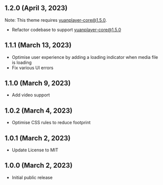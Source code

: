 ## 1.2.0 (April 3, 2023)

Note: This theme requires yuanplayer-core@1.5.0.

- Refactor codebase to support yuanplayer-core@1.5.0

## 1.1.1 (March 13, 2023)

- Optimise user experience by adding a loading indicator when media file is loading
- Fix various UI errors

## 1.1.0 (March 9, 2023)

- Add video support

## 1.0.2 (March 4, 2023)

- Optimise CSS rules to reduce footprint

## 1.0.1 (March 2, 2023)

- Update License to MIT

## 1.0.0 (March 2, 2023)

- Initial public release